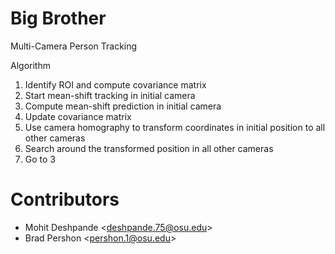 # Big Brother
Multi-Camera Person Tracking

Algorithm

1. Identify ROI and compute covariance matrix
2. Start mean-shift tracking in initial camera
3. Compute mean-shift prediction in initial camera 
4. Update covariance matrix
5. Use camera homography to transform coordinates in initial position to all other cameras
6. Search around the transformed position in all other cameras
7. Go to 3

# Contributors
- Mohit Deshpande <<deshpande.75@osu.edu>>
- Brad Pershon <<pershon.1@osu.edu>>
